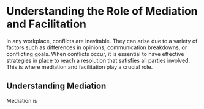 Understanding the Role of Mediation and Facilitation
==================================================================================================================

In any workplace, conflicts are inevitable. They can arise due to a variety of factors such as differences in opinions, communication breakdowns, or conflicting goals. When conflicts occur, it is essential to have effective strategies in place to reach a resolution that satisfies all parties involved. This is where mediation and facilitation play a crucial role.

Understanding Mediation
-----------------------

Mediation is
